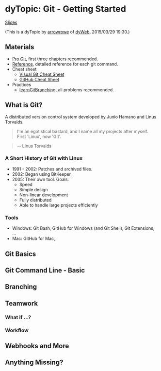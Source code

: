 dyTopic: Git - Getting Started
===

[Slides](http://arrowrowe.me/slides/git-getting-started-for-dy.html)

(This is a dyTopic by [arrowrowe](https://github.com/arrowrowe) of [dyWeb](https://github.com/dyweb/), 2015/03/29 19:30.)

## Materials

- [Pro Git](http://git-scm.com/book/en/v2), first three chapters recommended.
- [Reference](http://git-scm.com/docs), detailed reference for each git command.
- Cheat sheet
    - [Visual Git Cheat Sheet](http://ndpsoftware.com/git-cheatsheet.html)
    - [GitHub Cheat Sheet](https://training.github.com/kit/downloads/github-git-cheat-sheet.pdf)
- Practices
    - [learnGitBranching](http://pcottle.github.io/learnGitBranching/), all problems recommended.

## What is Git?

A distributed version control system developed by Junio Hamano and Linus Torvalds.

> I'm an egotistical bastard, and I name all my projects after myself. First 'Linux', now 'Git'.

> -- Linus Torvalds

### A Short History of Git with Linux

- 1991 - 2002: Patches and archived files.
- 2002: Began using BitKeeper.
- 2005: Their own tool. Goals:
  - Speed
  - Simple design
  - Non-linear development
  - Fully distributed
  - Able to handle large projects efficiently

### Tools

- Windows: Git Bash, GitHub for Windows (and Git Shell), Git Extensions, ...
- Mac: GitHub for Mac,

## Git Basics

## Git Command Line - Basic

## Branching

## Teamwork

### What if ...?

### Workflow

## Webhooks and More

## Anything Missing?
